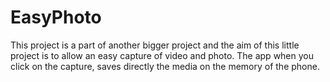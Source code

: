 # EasyPhoto
This project is a part of another bigger project and the aim of this little project is to allow an easy capture of video and photo.
The app when you click on the capture, saves directly the media on the memory of the phone.
